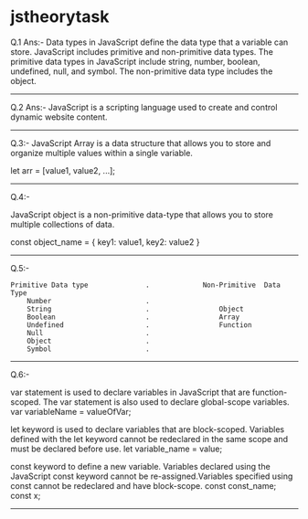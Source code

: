 # jstheorytask

 Q.1 Ans:- 
 Data types in JavaScript define the data type that a variable can store. JavaScript includes primitive and non-primitive data types. The primitive data types in JavaScript include string, number, boolean, undefined, null, and symbol. The non-primitive data type includes the object. 

--------------------------------------------------------------------------------------------------------
 Q.2 Ans:- 
 JavaScript is a scripting language used to create and control dynamic website content.

--------------------------------------------------------------------------------------------------------
 Q.3:-
 JavaScript Array is a data structure that allows you to store and organize multiple values within a single variable.

 let arr = [value1, value2, ...];

--------------------------------------------------------------------------------------------------------
Q.4:-

JavaScript object is a non-primitive data-type that allows you to store multiple collections of data.

const object_name = {
   key1: value1,
   key2: value2
}

----------------------------------------------------------------------------------------------
Q.5:- 

    Primitive Data type              .             Non-Primitive  Data Type
        Number                       .
        String                       .                 Object
        Boolean                      .                 Array
        Undefined                    .                 Function
        Null                         .
        Object                       .
        Symbol                       .
---------------------------------------------------------------------------------------------

Q.6:-

var statement is used to declare variables in JavaScript that are function-scoped. The var statement is also used to declare global-scope variables.
var variableName = valueOfVar;

let keyword is used to declare variables that are block-scoped. Variables defined with the let keyword cannot be redeclared in the same scope and must be declared before use.
let variable_name = value;

const keyword to define a new variable. Variables declared using the JavaScript const keyword cannot be re-assigned.Variables specified using const cannot be redeclared and have block-scope.
const const_name;
const x;

-------------------------------------------------------------------------------------------------------------------

